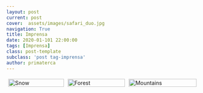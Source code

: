 ```yaml
---
layout: post
current: post
cover:  assets/images/safari_duo.jpg
navigation: True
title: Imprensa
date: 2020-01-101 22:00:00
tags: [Imprensa]
class: post-template
subclass: 'post tag-imprensa'
author: primaterca
---
```

<style>
/* Three image containers (use 25% for four, and 50% for two, etc) */
.row {
  display: flex;
}

.column {
  flex: 33.33%;
  padding: 5px;
}
</style>

<div class="row">
  <div class="column">
    <img src="img_snow.jpg" alt="Snow" style="width:100%">
  </div>
  <div class="column">
    <img src="img_forest.jpg" alt="Forest" style="width:100%">
  </div>
  <div class="column">
    <img src="img_mountains.jpg" alt="Mountains" style="width:100%">
  </div>
</div>
